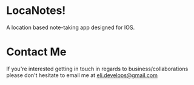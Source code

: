 # LocaNotes!
A location based note-taking app designed for IOS.

# Contact Me
If you're interested getting in touch in regards to business/collaborations 
please don't hesitate to email me at eli.develops@gmail.com